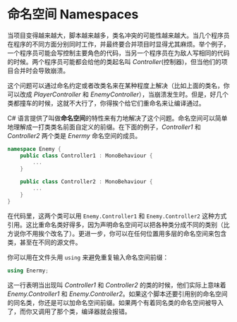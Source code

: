 # 命名空间 Namespaces

当项目变得越来越大，脚本越来越多，类名冲突的可能性越来越大。当几个程序员在程序的不同方面分别同时工作，并最终要合并项目时显得尤其麻烦。举个例子，一个程序员可能会写控制主要角色的代码，当另一个程序员在为敌人写相同的代码的时候。两个程序员可能都会给他的类起名叫 *Controller*(控制器)，但当他们的项目合并时会导致崩溃。

这个问题可以通过命名约定或者改类名来在某种程度上解决（比如上面的类名，你可以改成 *PlayerController* 和 *EnemyController*），当崩溃发生时。但是，好几个类都撞车的时候，这就不大行了，你得挨个给它们重命名来让编译通过。

C# 语言提供了叫做**命名空间**的特性来有力地解决了这个问题。命名空间可以简单地理解成一打类类名前面自定义的前缀。在下面的例子，*Controller1* 和 *Controller2* 两个类是 *Enermy* 命名空间的成员。

```cs
namespace Enemy {
    public class Controller1 : MonoBehaviour {
        ...
    }
    
    public class Controller2 : MonoBehaviour {
        ...
    }
}
```

在代码里，这两个类可以用 `Enemy.Controller1` 和 `Enemy.Controller2` 这种方式引用。这比重命名类好得多，因为声明命名空间可以把各种类分成不同的类别（比方说你不用挨个改名了）。更进一步，你可以在任何位置用多层的命名空间来包含类，甚至在不同的源文件。

你可以用在文件头用 `using` 来避免重复输入命名空间前缀：

```cs
using Enermy;
```

这一行表明当出现叫 *Controller1* 和 *Controller2* 的类的时候，他们实际上意味着 *Enemy.Controller1* 和 *Enemy.Controller2*。如果这个脚本还要引用别的命名空间的同名类，你还是可以加命名空间前缀。如果两个有着同名类的命名空间被导入了，而你又调用了那个类，编译器就会报错。